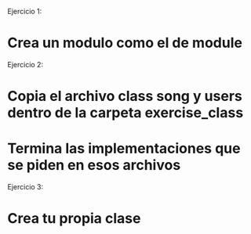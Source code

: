 Ejercicio 1:
# Crea un modulo como el de module


Ejercicio 2:
# Copia el archivo class song y users dentro de la carpeta exercise_class
# Termina las implementaciones que se piden en esos archivos

Ejercicio 3:
# Crea tu propia clase